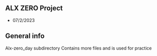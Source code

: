 ## ALX ZERO Project
* 07/2/2023

## General info
Alx-zero_day subdirectory
Contains more files and is used for practice
